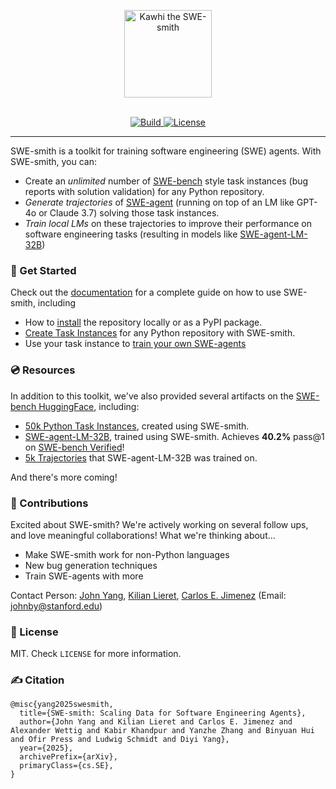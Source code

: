<p align="center">
  <a href="http://swe-bench.github.io">
    <img src="docs/assets/banner.png" style="height: 10em" alt="Kawhi the SWE-smith" />
  </a>
</p>

<br>

<div align="center">
<a href="https://www.python.org/">
    <img alt="Build" src="https://img.shields.io/badge/Python-3.10+-1f425f.svg?color=purple">
</a>
<a href="https://copyright.princeton.edu/policy">
    <img alt="License" src="https://img.shields.io/badge/License-MIT-blue">
</a>
</div>

<hr />

SWE-smith is a toolkit for training software engineering (SWE) agents. With SWE-smith, you can:
* Create an *unlimited* number of [SWE-bench](https://github.com/SWE-bench/SWE-bench) style task instances (bug reports with solution validation) for any Python repository.
* *Generate trajectories* of [SWE-agent](https://github.com/SWE-agent/SWE-agent) (running on top of an LM like GPT-4o or Claude 3.7) solving those task instances. 
* *Train local LMs* on these trajectories to improve their performance on software engineering tasks (resulting in models like [SWE-agent-LM-32B]())

### 🚀 Get Started
Check out the [documentation]() for a complete guide on how to use SWE-smith, including
* How to [install]() the repository locally or as a PyPI package.
* [Create Task Instances]() for any Python repository with SWE-smith.
* Use your task instance to [train your own SWE-agents]()

### 💿 Resources
In addition to this toolkit, we've also provided several artifacts on the [SWE-bench HuggingFace](https://huggingface.co/SWE-bench), including:
* [50k Python Task Instances](https://huggingface.co/datasets/SWE-bench/SWE-smith), created using SWE-smith.
* [SWE-agent-LM-32B](https://huggingface.co/SWE-bench/SWE-agent-LM-32B), trained using SWE-smith. Achieves **40.2%** pass@1 on [SWE-bench Verified](https://huggingface.co/datasets/SWE-bench/SWE-bench_Verified)!
* [5k Trajectories](https://huggingface.co/datasets/SWE-bench/SWE-smith-trajs-250429) that SWE-agent-LM-32B was trained on.

And there's more coming!

### 💫 Contributions
Excited about SWE-smith? We're actively working on several follow ups, and love meaningful collaborations! What we're thinking about...
* Make SWE-smith work for non-Python languages
* New bug generation techniques
* Train SWE-agents with more 

Contact Person: [John Yang](https://john-b-yang.github.io/), [Kilian Lieret](https://www.lieret.net/), [Carlos E. Jimenez](https://carlosejimenez.github.io/)
(Email: [johnby@stanford.edu](mailto:johnby@stanford.edu))

### 🪪 License
MIT. Check `LICENSE` for more information.

### ✍️ Citation

```
@misc{yang2025swesmith,
  title={SWE-smith: Scaling Data for Software Engineering Agents},
  author={John Yang and Kilian Lieret and Carlos E. Jimenez and Alexander Wettig and Kabir Khandpur and Yanzhe Zhang and Binyuan Hui and Ofir Press and Ludwig Schmidt and Diyi Yang},
  year={2025},
  archivePrefix={arXiv},
  primaryClass={cs.SE},
}
```
